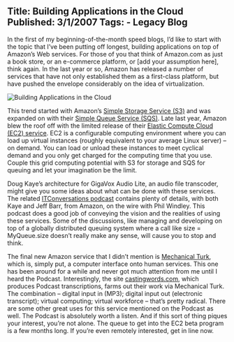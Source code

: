 Title: Building Applications in the Cloud
Published: 3/1/2007
Tags:
    - Legacy Blog
---
In the first of my beginning-of-the-month speed blogs, I’d like to start with the topic that I’ve been putting off longest, building applications on top of Amazon’s Web services. For those of you that think of Amazon.com as just a book store, or an e-commerce platform, or [add your assumption here], think again. In the last year or so, Amazon has released a number of services that have not only established them as a first-class platform, but have pushed the envelope considerably on the idea of virtualization.

![Building Applications in the Cloud](http://s3.beckshome.com/20070301-Building-Applications-In-The-Cloud.gif)

This trend started with Amazon’s [Simple Storage Service (S3)](https://aws.amazon.com/s3/) and was expanded on with their [Simple Queue Service (SQS)](https://aws.amazon.com/sqs/). Late last year, Amazon blew the roof off with the limited release of their [Elastic Compute Cloud (EC2) service](https://aws.amazon.com/ec2/). EC2 is a configurable computing environment where you can load up virtual instances (roughly equivalent to your average Linux server) – on demand. You can load or unload these instances to meet cyclical demand and you only get charged for the computing time that you use. Couple this grid computing potential with S3 for storage and SQS for queuing and let your imagination be the limit.

Doug Kaye’s architecture for GigaVox Audio Lite[](https://blogarithms.com/2007/02/03/amazon-for-infrastructure-on-demand/), an audio file transcoder, might give you some ideas about what can be done with these services. The related [ITConversations podcast](http://web.archive.org/web/20130729204901id_/http://itc.conversationsnetwork.org/shows/detail1728.html) contains plenty of details, with both Kaye and Jeff Barr, from Amazon, on the wire with Phil Windley. This podcast does a good job of conveying the vision and the realities of using these services. Some of the discussions, like managing and developing on top of a globally distributed queuing system where a call like size = MyQueue.size doesn’t really make any sense, will cause you to stop and think.

The final new Amazon service that I didn’t mention is [Mechanical Turk](https://www.mturk.com/), which is, simply put, a computer interface onto human services. This one has been around for a while and never got much attention from me until I heard the Podcast. Interestingly, the site [castingwords.com](https://castingwords.com/), which produces Podcast transcriptions, farms out their work via Mechanical Turk. The combination – digital input in (MP3); digital input out (electronic transcript); virtual computing; virtual workforce – that’s pretty radical. There are some other great uses for this service mentioned on the Podcast as well.
The Podcast is absolutely worth a listen. And if this sort of thing piques your interest, you’re not alone. The queue to get into the EC2 beta program is a few months long. If you’re even remotely interested, get in line now.